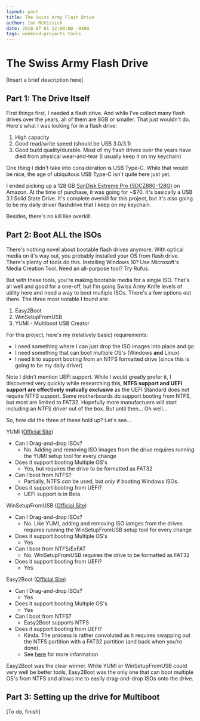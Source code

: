 ```yaml
---
layout: post
title: The Swiss Army Flash Drive
author: Ian McKissick
date: 2018-07-01 22:00:00 -0400
tags: weekend-projects tools
---
```


# The Swiss Army Flash Drive

[Insert a brief description here]

## Part 1: The Drive Itself

First things first, I needed a flash drive. And while I've collect many flash drives over the years, all of them are 8GB or smaller. That just wouldn't do. Here's what I was looking for in a flash drive:

1. High capacity
2. Good read/write speed (should be USB 3.0/3.1)
3. Good build quality/durable. Most of my flash drives over the years have died from physical wear-and-tear (I usually keep it on my keychain)

One thing I didn't take into consideration is USB Type-C. While that would be nice, the age of ubiquitous USB Type-C isn't quite here just yet.

I ended picking up a 128 GB [SanDisk Extreme Pro (SDCZ880-128G)](https://www.amazon.com/SanDisk-SDCZ880-128G-G46-Extreme-128GB-Solid/dp/B01MU8TZRV/) on Amazon. At the time of purchase, it was going for ~$70. It's basically a USB 3.1 Solid State Drive. It's complete overkill for this project, but it's also going to be my daily driver flashdrive that I keep on my keychain.

Besides, there's no kill like overkill.

## Part 2: Boot ALL the ISOs

There's nothing novel about bootable flash drives anymore. With optical media on it's way out, you probably installed your OS from flash drive. There's plenty of tools do this. Installing Windows 10? Use Microsoft's Media Creation Tool. Need an all-purpose tool? Try Rufus.

But with these tools, you're making bootable media for a single ISO. That's all well and good for a one-off, but I'm going Swiss Army Knife levels of utility here and need a way to boot multiple ISOs. There's a few options out there. The three most notable I found are:

1. Easy2Boot
2. WinSetupFromUSB
3. YUMI - Multiboot USB Creator

For this project, here's my (relatively basic) requirements:

* I need something where I can just drop the ISO images into place and go
* I need something that can boot multiple OS's (Windows **and** Linux)
* I need it to support booting from an NTFS formatted drive (since this is going to be my daily driver)

Note I didn't mention UEFI support. While I would greatly prefer it, I discovered very quickly while researching this, **NTFS support and UEFI support are effectively mutually exclusive** as the UEFI Standard does not require NTFS support.
Some motherboards do support booting from NTFS, but most are limited to FAT32.
Hopefully more manufactuers will start including an NTFS driver out of the box. But until then... Oh well...

So, how did the three of these hold up? Let's see...

YUMI ([Official Site](https://www.pendrivelinux.com/yumi-multiboot-usb-creator/))

* Can I Drag-and-drop ISOs?
  * No. Adding and removing ISO images from the drive requires running the YUMI setup tool for every change
* Does it support booting Multiple OS's
  * Yes, but requires the drive to be formatted as FAT32
* Can I boot from NTFS?
  * Partially, NTFS _can_ be used, but _only_ if booting Windows ISOs.
* Does it support booting from UEFI?
  * UEFI support is in Beta

WinSetupFromUSB ([Official Site](http://www.winsetupfromusb.com))

* Can I Drag-and-drop ISOs?
  * No. Like YUMI, adding and removing ISO iamges from the drives requires running the WinSetupFromUSB setup tool for every change
* Does it support booting Multiple OS's
  * Yes
* Can I boot from NTFS/ExFAT
  * No. WinSetupFromUSB requires the drive to be formatted as FAT32
* Does it support booting from UEFI?
  * Yes.

Easy2Boot ([Official Site](http://www.easy2boot.com))

* Can I Drag-and-drop ISOs?
  * Yes
* Does it support booting Multiple OS's
  * Yes
* Can I boot from NTFS?
  * Easy2Boot supports NTFS
* Does it support booting from UEFI?
  * Kinda. The process is rather convoluted as it requires swapping out the NTFS partition with a FAT32 partition (and back when you're done).
  * See [here](http://www.easy2boot.com/useful-things-to-know/) for more information

Easy2Boot was the clear winner. While YUMI or WinSetupFromUSB could very well be better tools, Easy2Boot was the only one that can boot multiple OS's from NTFS and allows me to easily drag-and-drop ISOs onto the drive.

## Part 3: Setting up the drive for Multiboot

[To do, finish]